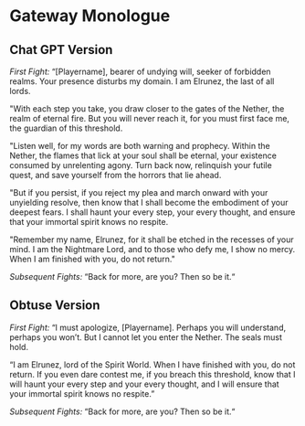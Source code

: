 # Gateway Monologue

## Chat GPT Version
_First Fight:_ “[Playername], bearer of undying will, seeker of forbidden realms. Your presence disturbs my domain. I am Elrunez, the last of all lords.

"With each step you take, you draw closer to the gates of the Nether, the realm of eternal fire. But you will never reach it, for you must first face me, the guardian of this threshold.

"Listen well, for my words are both warning and prophecy. Within the Nether, the flames that lick at your soul shall be eternal, your existence consumed by unrelenting agony. Turn back now, relinquish your futile quest, and save yourself from the horrors that lie ahead.

"But if you persist, if you reject my plea and march onward with your unyielding resolve, then know that I shall become the embodiment of your deepest fears. I shall haunt your every step, your every thought, and ensure that your immortal spirit knows no respite.

"Remember my name, Elrunez, for it shall be etched in the recesses of your mind. I am the Nightmare Lord, and to those who defy me, I show no mercy. When I am finished with you, do not return."

_Subsequent Fights:_ “Back for more, are you? Then so be it.“

## Obtuse Version
_First Fight:_ “I must apologize, [Playername]. Perhaps you will understand, perhaps you won’t. But I cannot let you enter the Nether. The seals must hold.

“I am Elrunez, lord of the Spirit World. When I have finished with you, do not return. If you even dare contest me, if you breach this threshold, know that I will haunt your every step and your every thought, and I will ensure that your immortal spirit knows no respite.”

_Subsequent Fights:_ “Back for more, are you? Then so be it.“